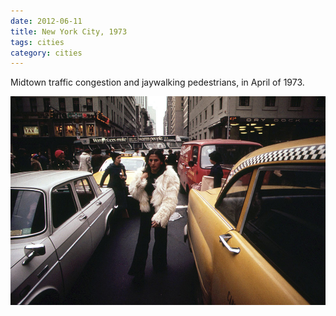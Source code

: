 ```yaml
---
date: 2012-06-11
title: New York City, 1973
tags: cities
category: cities
---
```


Midtown traffic congestion and jaywalking pedestrians, in April of 1973.

![nycjaywalk](https://raw.githubusercontent.com/muneer78/muneer78.github.io/master/images/NYC2.jpg) 

